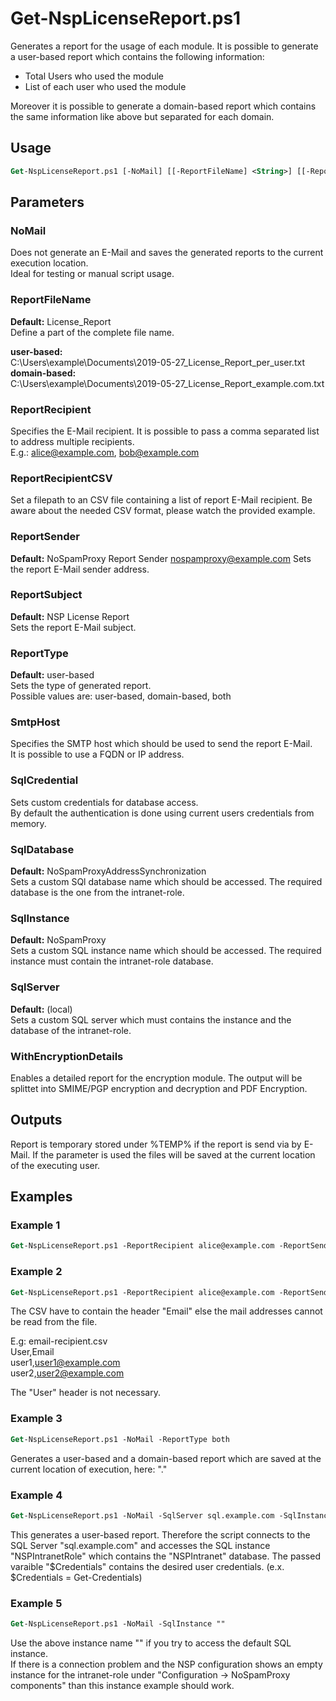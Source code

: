 
# Get-NspLicenseReport.ps1

Generates a report for the usage of each module.
It is possible to generate a user-based report which contains the following information:

 - Total Users who used the module
 - List of each user who used the module
 
Moreover it is possible to generate a domain-based report which contains the same information like above but separated for each domain. 

## Usage 

```ps
Get-NspLicenseReport.ps1 [-NoMail] [[-ReportFileName] <String>] [[-ReportRecipient] <String[]>] [[-ReportRecipientCSV] <String>][[-ReportSender] <String>] [[-ReportSubject] <String>] [[-ReportType] user-based | domain-based | both] [[-SmtpHost] <String>] [[-SqlCredential] <PSCredential>] [[-SqlDatabase] <String>] [[-SqlInstance]<String>] [[-SqlServer] <String>] [<CommonParameters>]
```

## Parameters
### NoMail
Does not generate an E-Mail and saves the generated reports to the current execution location.  
Ideal for testing or manual script usage.

### ReportFileName
**Default:** License_Report  
Define a part of the complete file name.
 
**user-based:**  
    C:\Users\example\Documents\2019-05-27_License_Report_per_user.txt  
**domain-based:**  
    C:\Users\example\Documents\2019-05-27_License_Report_example.com.txt  
	
### ReportRecipient
Specifies the E-Mail recipient. It is possible to pass a comma separated list to address multiple recipients.  
E.g.: alice@example.com, bob@example.com

### ReportRecipientCSV
Set a filepath to an CSV file containing a list of report E-Mail recipient. Be aware about the needed CSV format, please watch the provided example.

### ReportSender
**Default:** NoSpamProxy Report Sender <nospamproxy@example.com>
Sets the report E-Mail sender address.
  
### ReportSubject
**Default:** NSP License Report  
Sets the report E-Mail subject.
	
### ReportType
**Default:** user-based  
Sets the type of generated report.    
Possible values are: user-based, domain-based, both

### SmtpHost
Specifies the SMTP host which should be used to send the report E-Mail.  
It is possible to use a FQDN or IP address.
	
### SqlCredential
Sets custom credentials for database access.  
By default the authentication is done using current users credentials from memory.

### SqlDatabase
**Default:** NoSpamProxyAddressSynchronization  
Sets a custom SQl database name which should be accessed. The required database is the one from the intranet-role.

### SqlInstance
**Default:** NoSpamProxy  
Sets a custom SQL instance name which should be accessed. The required instance must contain the intranet-role database.

### SqlServer
**Default:** (local)  
Sets a custom SQL server which must contains the instance and the database of the intranet-role.

### WithEncryptionDetails
Enables a detailed report for the encryption module.
The output will be splittet into SMIME/PGP encryption and decryption and PDF Encryption.

## Outputs
Report is temporary stored under %TEMP% if the report is send via by E-Mail.
If the parameter <NoMail> is used the files will be saved at the current location of the executing user.

## Examples

### Example 1
```ps
Get-NspLicenseReport.ps1 -ReportRecipient alice@example.com -ReportSender nospamproxy@example.com -ReportSubject "Example Report" -SmtpHost mail.example.com
```

### Example 2
```ps
Get-NspLicenseReport.ps1 -ReportRecipient alice@example.com -ReportSender nospamproxy@example.com -ReportSubject "Example Report" -SmtpHost mail.example.com -ReportRecipientCSV "C:\Users\example\Documents\email-recipient.csv"
```
The CSV have to contain the header "Email" else the mail addresses cannot be read from the file.  

E.g: email-recipient.csv  
User,Email  
user1,user1@example.com  
user2,user2@example.com  

The "User" header is not necessary.  

### Example 3
```ps
Get-NspLicenseReport.ps1 -NoMail -ReportType both
```
Generates a user-based and a domain-based report which are saved at the current location of execution, here: ".\"

### Example 4
```ps
Get-NspLicenseReport.ps1 -NoMail -SqlServer sql.example.com -SqlInstance NSPIntranetRole -SqlDatabase NSPIntranet -SqlCredential $Credentials
```
This generates a user-based report. Therefore the script connects to the SQL Server "sql.example.com" and accesses the SQL instance "NSPIntranetRole" which contains the "NSPIntranet" database.
The passed varaible "$Credentials" contains the desired user credentials. (e.x. $Credentials = Get-Credentials)
### Example 5
```ps
Get-NspLicenseReport.ps1 -NoMail -SqlInstance ""
```
Use the above instance name "" if you try to access the default SQL instance.  
If there is a connection problem and the NSP configuration shows an empty instance for the intranet-role under "Configuration -> NoSpamProxy components" than this instance example should work.
